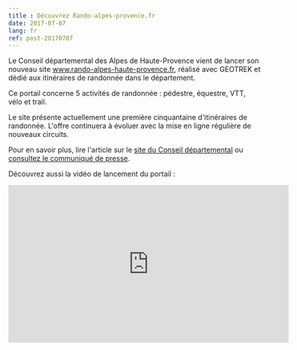 ```yaml
---
title : Découvrez Rando-alpes-provence.fr
date: 2017-07-07
lang: fr
ref: post-20170707
---
```


Le Conseil départemental des Alpes de Haute-Provence vient de lancer son nouveau site <a href="http://www.rando-alpes-haute-provence.fr" target="_blank">www.rando-alpes-haute-provence.fr</a>, réalisé avec GEOTREK et dédié aux itinéraires de randonnée dans le département. 

Ce portail concerne 5 activités de randonnée : pédestre, équestre, VTT, vélo et trail.

Le site présente actuellement une première cinquantaine d'itinéraires de randonnée. L'offre continuera à évoluer avec la mise en ligne régulière de nouveaux circuits.

Pour en savoir plus, lire l'article sur le <a href="http://www.mondepartement04.fr/toute-lactualite/decouvrez-rando-alpes-provencefr.html" target="_blank">site du Conseil départemental</a> ou <a href="http://geotrek.ecrins-parcnational.fr/ressources/presentations/2017-07-CP-lancement-rando-alpes-haute-provence-fr.pdf" target="_blank">consultez le communiqué de presse</a>.

Découvrez aussi la vidéo de lancement du portail : 

<iframe width="560" height="315" src="https://www.youtube.com/embed/iUNy6yj01w0" frameborder="0" allowfullscreen></iframe>

